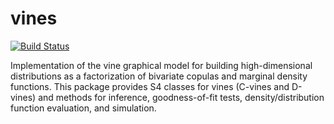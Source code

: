 # vines

[![Build Status](https://travis-ci.org/yasserglez/vines.svg?branch=master)](https://travis-ci.org/yasserglez/vines)

Implementation of the vine graphical model for building
high-dimensional distributions as a factorization of bivariate copulas
and marginal density functions. This package provides S4 classes for
vines (C-vines and D-vines) and methods for inference, goodness-of-fit
tests, density/distribution function evaluation, and simulation.
